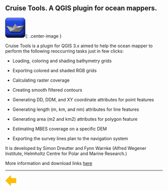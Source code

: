 ## Cruise Tools. A QGIS plugin for ocean mappers.



![logo](../resources/QGIS_cruiseTools_logo.png){: .center-image }

Cruise Tools is a plugin for QGIS 3.x aimed to help the ocean mapper to  perform the following reoccurring tasks just in few clicks:

 - Loading, coloring and shading bathymetry grids

 - Exporting colored and shaded RGB grids

 - Calculating raster coverage

 - Creating smooth filtered contours

 - Generating DD, DDM, and XY coordinate attributes for point features

 - Generating length (m, km, and nm) attributes for line features

 - Generating area (m2 and km2) attributes for polygon feature

 - Estimating MBES coverage on a specific DEM

 - Exporting the survey lines plan to the navigation system

  

It is developed by Simon Dreutter and  Fynn Warnke  (Alfred Wegener Institute, Helmholtz Centre for Polar and Marine Research.)

More information and download links [here](https://github.com/simondreutter/cruisetools) 

***

[![Back to Projects](../resources/back.png)](../projects.html)


